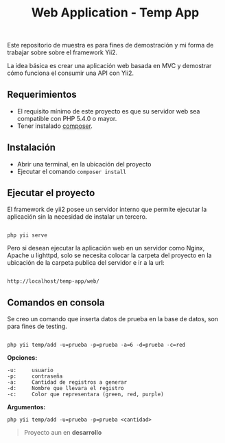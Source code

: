 
<p  align="center">
	<h1  align="center">Web Application - Temp App</h1>
	<br>
</p>
 
Este repositorio de muestra es para fines de demostración y mi forma de trabajar sobre sobre el framework Yii2.

La idea básica es crear una aplicación web basada en MVC y demostrar cómo funciona el consumir una API con Yii2.
 

Requerimientos
------------

 - El requisito mínimo de este proyecto es que su servidor web sea compatible con PHP 5.4.0 o mayor.
 - Tener instalado [composer](http://getcomposer.org).

  
Instalación
------------ 

 - Abrir una terminal, en la ubicación del proyecto
 - Ejecutar el comando `composer install`
 

## Ejecutar el proyecto
El framework de yii2 posee un servidor interno que permite ejecutar la aplicación sin la necesidad de instalar un tercero.
~~~

php yii serve

~~~
 
Pero si desean ejecutar la aplicación web en un servidor como Nginx, Apache u lighttpd, solo se necesita colocar la carpeta del proyecto en la ubicación de la carpeta publica del servidor e ir a la url:
~~~

http://localhost/temp-app/web/

~~~

## Comandos en consola
Se creo un comando que inserta datos de prueba en la base de datos, son para fines de testing.
~~~

php yii temp/add -u=prueba -p=prueba -a=6 -d=prueba -c=red
~~~

**Opciones:**
~~~
-u:     usuario
-p:     contraseña
-a:     Cantidad de registros a generar
-d:     Nombre que llevara el registro
-c:     Color que representara (green, red, purple)
~~~

**Argumentos:**
~~~
php yii temp/add -u=prueba -p=prueba <cantidad>
~~~

> Proyecto aun en **desarrollo**